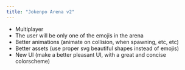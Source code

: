 ```yaml
---
title: "Jokenpo Arena v2"
---
```


- Multiplayer
- The user will be only one of the emojis in the arena
- Better animations (animate on collision, when spawning, etc, etc)
- Better assets (use proper svg beautiful shapes instead of emojis)
- New UI (make a better pleasant UI, with a great and concise colorscheme)
